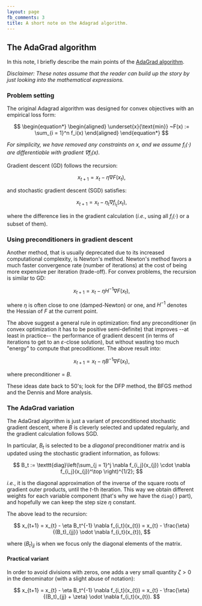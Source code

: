 ```yaml
---
layout: page
fb_comments: 3
title: A short note on the Adagrad algorithm.
---
```


## **The AdaGrad algorithm**

In this note, I briefly describe the main points of the [AdaGrad algorithm](http://www.jmlr.org/papers/volume12/duchi11a/duchi11a.pdf). 

*Disclaimer: These notes assume that the reader can build up the story by just looking into the mathematical expressions.*

### **Problem setting**

The original Adagrad algorithm was designed for convex objectives with an empirical loss form:

$$
\begin{equation*}
\begin{aligned}
\underset{x}{\text{min}} ~F(x) := \sum_{i = 1}^n f_i(x)
\end{aligned}
\end{equation*}
$$

*For simplicity, we have removed any constraints on $x$, and we assume $f_i(\cdot)$ are differentiable with gradient $\nabla f_i(x)$.*

Gradient descent (GD) follows the recursion:

$$
x_{t+1} = x_{t} - \eta \nabla F(x_{t}),
$$

and stochastic gradient descent (SGD) satisfies:

$$
x_{t+1} = x_{t} - \eta_{t} \nabla f_{i_t}(x_{t}),
$$ 

where the difference lies in the gradient calculation (*i.e.*, using all $f_i(\cdot)$ or a subset of them).

### **Using preconditioners in gradient descent**

Another method, that is usually deprecated due to its increased computational complexity, is Newton's method.
Newton's method favors a much faster convergence rate (number of iterations) at the cost of being more expensive per iteration (trade-off).
For convex problems, the recursion is similar to GD:

$$
x_{t+1} = x_{t} - \eta H^{-1} \nabla F(x_{t}),
$$

where $\eta$ is often close to one (damped-Newton) or one, and $H^{-1}$ denotes the Hessian of $F$ at the current point.

The above suggest a general rule in optimization: find any preconditioner (in convex optimization it has to be positive semi-definite) that improves --at least in practice-- the performance of gradient descent (in terms of iterations to get to an $\varepsilon$-close solution), but without wasting too much "energy" to compute that precoditioner. 
The above result into:

$$
x_{t+1} = x_{t} - \eta B^{-1} \nabla F(x_{t}),
$$

where preconditioner = $B$.

These ideas date back to 50's; look for the DFP method, the BFGS method and the Dennis and More analysis.


### The AdaGrad variation

The AdaGrad algorithm is just a variant of preconditioned stochastic gradient descent, where $B$ is cleverly selected and updated regularly, and the gradient calculation follows SGD.

In particular, $B_t$ is selected to be a *diagonal* preconditioner matrix and is updated using the stochastic gradient information, as follows:

$$
B_t := \texttt{diag}\left(\sum_{j = 1}^j \nabla f_{i_j}(x_{j}) \cdot \nabla f_{i_j}(x_{j})^\top \right)^{1/2};
$$

*i.e.*, it is the diagonal approximation of the inverse of the square roots of gradient outer products, until the $t$-th iteration. 
This way we obtain different weights for each variable component (that's why we have the $\texttt{diag}(\cdot)$ part), and hopefully we can keep the step size $\eta$ constant.

The above lead to the recursion:

$$
x_{t+1} = x_{t} - \eta B_t^{-1} \nabla f_{i_t}(x_{t}) = x_{t} - \frac{\eta}{(B_t)_{jj}} \odot \nabla f_{i_t}(x_{t}),
$$

where $(B_t)_{jj}$ is when we focus only the diagonal elements of the matrix.

#### **Practical variant**

In order to avoid divisions with zeros, one adds a very small quantity $\zeta > 0$ in the denominator (with a slight abuse of notation):

$$
x_{t+1} = x_{t} - \eta B_t^{-1} \nabla f_{i_t}(x_{t}) = x_{t} - \frac{\eta}{(B_t)_{jj} + \zeta} \odot \nabla f_{i_t}(x_{t}).
$$


<!--## Some experiments


Recently, I started revisiting the zoo of neural network training algorithms, but from an "ancient" point of view. 
Which are these algorithms and what I mean by "ancient"?

### "Ancient" point of view
Let me start reverse-wise and explain what I mean by "ancient" point of view. 

Machine learning has evolved over the past 2 decades with great pace, so that many things evolved: Theory became stronger and wider, new algorithms have been developed and new problem settings have emerged.

The "ancient" point of view has to do with the last part.
Writing a paper with just linear regression as an application was ok for research: one could get in NIPS/ICML with some theory + algorithms, and with experiments on real data and boilerplate ordinary least-squares objectives.
Nowadays, any paper that just has least-squares experiments most probably is going to be criticized as weak since this does not "...mirror current advances and real-world problems"[the last part implies that it is just not neural networks].

Nevertheless, I will here follow a more "ancient" route: I will use linear regression to compare some of the recent algorithms used in neural networks.

The setting is given in the code below - it is written in Maltab (another deprecated choice but personally I believe Matlab is still at the top for algorithmic protoyping...)

### A zoo full of algorithms

I finished my Ph.D. when Nesterov acceleration was the method of choice in large-scale optimization, and stochastic algorithms were (almost) just starting to become the norm for machine learning problems.

Since 2010-2011, there are several variants of Gradient Descent/Stochastic Gradient Descent, that have attracted A LOT of attention, mostly due to their reported performance in training neural networks. Here, we will test their ability in simple problems, such as Linear Regression and Logistic Regression.
The settings are going to be synthetic (random data), but with properties that we can control.

In the discussion below, I assume that you understand this expression:
$$
x_{t+1} = x_{t} - \eta \cdot \nabla f(x_{t}).
$$

Let's start:

* AdaGrad

*Describe algorithm succinctly*

*Describe the setting where the step size increases and maybe then decreases, because G_t is actually <= 1*

*Describe that actually you need a parameter to tune - maybe it is less prone to errors than GD or SGD.*

*Provide plots for different condition numbers, and different alpha*

* Adagrad with plain Nesterov acceleration

One of the simplest extensions to algorithms one can have is to rely on Nesterov acceleration: it will most probably give a great boost in your algorithm; the difficult part is to prove that your algorithm:

1. converges: for some cases, especially in non-convex settings, proving convergence is a major step.
2. converges faster than the algorithm without the acceleration.
-->

